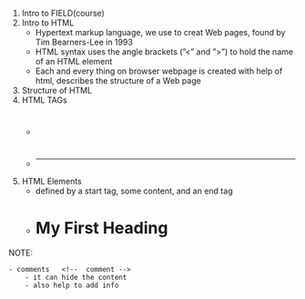 1. Intro to FIELD(course)
2. Intro to HTML
    - Hypertext markup language, we use to creat Web pages, found by Tim Bearners-Lee in 1993
    - HTML syntax uses the angle brackets (”<” and ”>”) to hold the name of an HTML element
    - Each and every thing on browser webpage is created with help of html, describes the structure of a Web page
3. Structure of HTML 
4. HTML TAGs
    - <h1> </h1>
    - <hr>
5. HTML Elements
    - defined by a start tag, some content, and an end tag
    - <h1>My First Heading</h1>


NOTE:

    - comments   <!--  comment -->
        - it can hide the content
        - also help to add info
